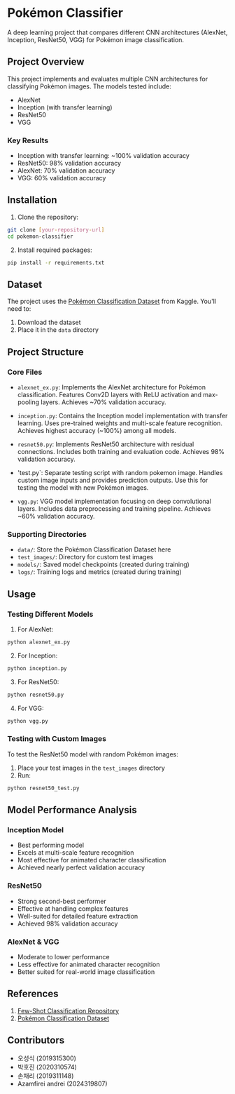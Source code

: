 # Pokémon Classifier

A deep learning project that compares different CNN architectures (AlexNet, Inception, ResNet50, VGG) for Pokémon image classification.

## Project Overview

This project implements and evaluates multiple CNN architectures for classifying Pokémon images. The models tested include:
- AlexNet
- Inception (with transfer learning)
- ResNet50 
- VGG

### Key Results
- Inception with transfer learning: ~100% validation accuracy
- ResNet50: 98% validation accuracy
- AlexNet: 70% validation accuracy
- VGG: 60% validation accuracy

## Installation

1. Clone the repository:
```bash
git clone [your-repository-url]
cd pokemon-classifier
```

2. Install required packages:
```bash
pip install -r requirements.txt
```

## Dataset

The project uses the [Pokémon Classification Dataset](https://www.kaggle.com/datasets/lantian773030/pokemonclassification) from Kaggle. You'll need to:
1. Download the dataset
2. Place it in the `data` directory

## Project Structure

### Core Files
- `alexnet_ex.py`: Implements the AlexNet architecture for Pokémon classification. Features Conv2D layers with ReLU activation and max-pooling layers. Achieves ~70% validation accuracy.

- `inception.py`: Contains the Inception model implementation with transfer learning. Uses pre-trained weights and multi-scale feature recognition. Achieves highest accuracy (~100%) among all models.

- `resnet50.py`: Implements ResNet50 architecture with residual connections. Includes both training and evaluation code. Achieves 98% validation accuracy.

- 'test.py`: Separate testing script with random pokemon image. Handles custom image inputs and provides prediction outputs. Use this for testing the model with new Pokémon images.

- `vgg.py`: VGG model implementation focusing on deep convolutional layers. Includes data preprocessing and training pipeline. Achieves ~60% validation accuracy.

### Supporting Directories
- `data/`: Store the Pokémon Classification Dataset here
- `test_images/`: Directory for custom test images
- `models/`: Saved model checkpoints (created during training)
- `logs/`: Training logs and metrics (created during training)

## Usage

### Testing Different Models

1. For AlexNet:
```bash
python alexnet_ex.py
```

2. For Inception:
```bash
python inception.py
```

3. For ResNet50:
```bash
python resnet50.py
```

4. For VGG:
```bash
python vgg.py
```

### Testing with Custom Images

To test the ResNet50 model with random Pokémon images:
1. Place your test images in the `test_images` directory
2. Run:
```bash
python resnet50_test.py
```

## Model Performance Analysis

### Inception Model
- Best performing model
- Excels at multi-scale feature recognition
- Most effective for animated character classification
- Achieved nearly perfect validation accuracy

### ResNet50
- Strong second-best performer
- Effective at handling complex features
- Well-suited for detailed feature extraction
- Achieved 98% validation accuracy

### AlexNet & VGG
- Moderate to lower performance
- Less effective for animated character recognition
- Better suited for real-world image classification

## References

1. [Few-Shot Classification Repository](https://github.com/bochendong/few_shot_classification)
2. [Pokémon Classification Dataset](https://www.kaggle.com/datasets/lantian773030/pokemonclassification)

## Contributors
- 오성식 (2019315300)
- 박호진 (2020310574)
- 손채리 (2019311148)
- Azamfirei andrei (2024319807)
